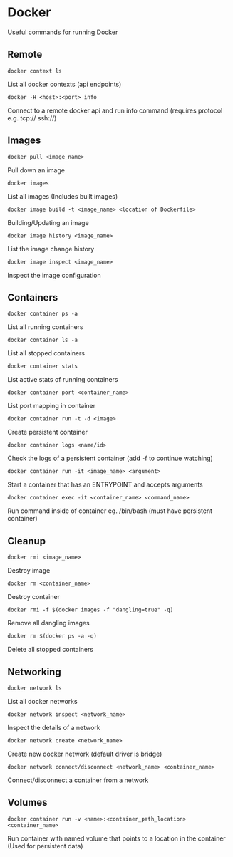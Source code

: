 # Docker

Useful commands for running Docker

## Remote

```docker context ls```

List all docker contexts (api endpoints)

```docker -H <host>:<port> info```

Connect to a remote docker api and run info command (requires protocol e.g. tcp:// ssh://)


## Images

```docker pull <image_name>```

Pull down an image

```docker images```

List all images (Includes built images)

```docker image build -t <image_name> <location of Dockerfile>```

Building/Updating an image

```docker image history <image_name>```

List the image change history

```docker image inspect <image_name>```

Inspect the image configuration

## Containers

```docker container ps -a```

List all running containers

```docker container ls -a```

List all stopped containers

```docker container stats```

List active stats of running containers

```docker container port <container_name>```

List port mapping in container

```docker container run -t -d <image>```

Create persistent container

```docker container logs <name/id>```

Check the logs of a persistent container (add -f to continue watching)

```docker container run -it <image_name> <argument>```

Start a container that has an ENTRYPOINT and accepts arguments

```docker container exec -it <container_name> <command_name>```

Run command inside of container eg. /bin/bash (must have persistent container)

## Cleanup

```docker rmi <image_name>```

Destroy image

```docker rm <container_name>```

Destroy container

```docker rmi -f $(docker images -f "dangling=true" -q)```

Remove all dangling images

```docker rm $(docker ps -a -q)```

Delete all stopped containers

## Networking

```docker network ls```

List all docker networks

```docker network inspect <network_name>```

Inspect the details of a network

```docker network create <network_name>```

Create new docker network (default driver is bridge)

```docker network connect/disconnect <network_name> <container_name>```

Connect/disconnect a container from a network

## Volumes

```docker container run -v <name>:<container_path_location> <container_name>```

Run container with named volume that points to a location in the container (Used for persistent data)
